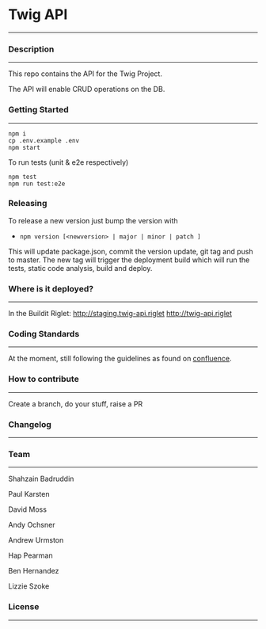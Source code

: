 # Twig API
---

### Description
---
This repo contains the API for the Twig Project.

The API will enable CRUD operations on the DB.

### Getting Started
---

```
npm i
cp .env.example .env
npm start
```

To run tests (unit & e2e respectively)
```
npm test
npm run test:e2e
```

### Releasing
To release a new version just bump the version with
- `npm version [<newversion> | major | minor | patch ]`

This will update package.json, commit the version update, git tag and push to master. The new tag will trigger the deployment build which will run the tests, static code analysis, build and deploy.

### Where is it deployed?
---
In the Buildit Riglet:
http://staging.twig-api.riglet
http://twig-api.riglet

### Coding Standards
---
At the moment, still following the guidelines as found on [confluence](https://digitalrig.atlassian.net/wiki/display/ENG/JavaScript).

### How to contribute
---
Create a branch, do your stuff, raise a PR

### Changelog
---

### Team
---

Shahzain Badruddin

Paul Karsten

David Moss

Andy Ochsner

Andrew Urmston

Hap Pearman

Ben Hernandez

Lizzie Szoke

### License
---
